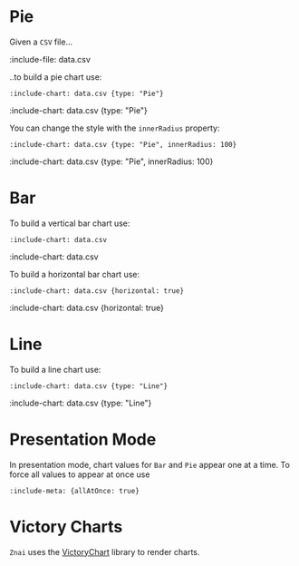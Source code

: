 # Pie

Given a `CSV` file...

:include-file: data.csv

..to build a pie chart use:

    :include-chart: data.csv {type: "Pie"}

:include-chart: data.csv {type: "Pie"}

You can change the style with the `innerRadius` property:

    :include-chart: data.csv {type: "Pie", innerRadius: 100} 

:include-chart: data.csv {type: "Pie", innerRadius: 100}

# Bar

To build a vertical bar chart use:

    :include-chart: data.csv

:include-chart: data.csv

To build a horizontal bar chart use:

    :include-chart: data.csv {horizontal: true}

:include-chart: data.csv {horizontal: true}

# Line

To build a line chart use:

    :include-chart: data.csv {type: "Line"}

:include-chart: data.csv {type: "Line"}

# Presentation Mode

In presentation mode, chart values for `Bar` and `Pie` appear one at a time.
To force all values to appear at once use

    :include-meta: {allAtOnce: true}

# Victory Charts

`Znai` uses the [VictoryChart](https://github.com/FormidableLabs/victory-chart) library to render charts.

